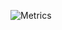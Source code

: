 ![Metrics](https://metrics.lecoq.io/umoshii?template=classic&lines=1&achievements=1&introduction=1&base=header%2C%20activity%2C%20community%2C%20repositories%2C%20metadata&base.indepth=false&base.hireable=false&base.skip=false&lines=false&lines.sections=base&lines.repositories.limit=4&lines.history.limit=1&lines.delay=0&achievements=false&achievements.threshold=C&achievements.secrets=true&achievements.display=compact&achievements.limit=0&introduction=false&introduction.title=true&config.timezone=Europe%2FMoscow)
